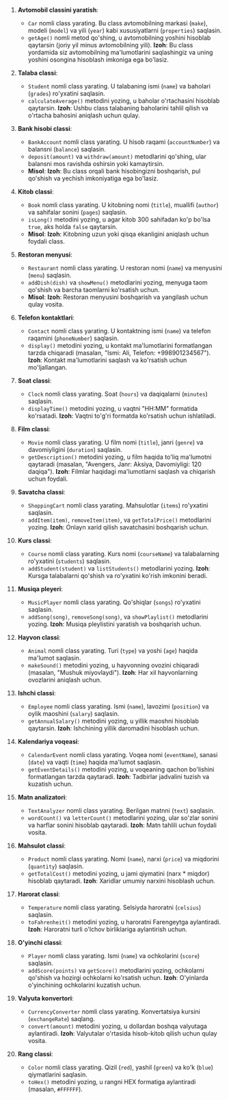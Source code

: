 1. **Avtomobil classini yaratish**:

   - `Car` nomli class yarating. Bu class avtomobilning markasi (`make`), modeli (`model`) va yili (`year`) kabi xususiyatlarni (`properties`) saqlasin.
   - `getAge()` nomli metod qo'shing, u avtomobilning yoshini hisoblab qaytarsin (joriy yil minus avtomobilning yili).
     **Izoh**: Bu class yordamida siz avtomobilning ma'lumotlarini saqlashingiz va uning yoshini osongina hisoblash imkoniga ega bo'lasiz.

2. **Talaba classi**:

   - `Student` nomli class yarating. U talabaning ismi (`name`) va baholari (`grades`) ro'yxatini saqlasin.
   - `calculateAverage()` metodini yozing, u baholar o'rtachasini hisoblab qaytarsin.
     **Izoh**: Ushbu class talabaning baholarini tahlil qilish va o'rtacha bahosini aniqlash uchun qulay.

3. **Bank hisobi classi**:

   - `BankAccount` nomli class yarating. U hisob raqami (`accountNumber`) va balansni (`balance`) saqlasin.
   - `deposit(amount)` va `withdraw(amount)` metodlarini qo'shing, ular balansni mos ravishda oshirsin yoki kamaytirsin.
   - **Misol**:
     **Izoh**: Bu class orqali bank hisobingizni boshqarish, pul qo'shish va yechish imkoniyatiga ega bo'lasiz.

4. **Kitob classi**:

   - `Book` nomli class yarating. U kitobning nomi (`title`), muallifi (`author`) va sahifalar sonini (`pages`) saqlasin.
   - `isLong()` metodini yozing, u agar kitob 300 sahifadan ko'p bo'lsa `true`, aks holda `false` qaytarsin.
   - **Misol**:
     **Izoh**: Kitobning uzun yoki qisqa ekanligini aniqlash uchun foydali class.

5. **Restoran menyusi**:

   - `Restaurant` nomli class yarating. U restoran nomi (`name`) va menyusini (`menu`) saqlasin.
   - `addDish(dish)` va `showMenu()` metodlarini yozing, menyuga taom qo'shish va barcha taomlarni ko'rsatish uchun.
   - **Misol**:
     **Izoh**: Restoran menyusini boshqarish va yangilash uchun qulay vosita.

6. **Telefon kontaktlari**:

   - `Contact` nomli class yarating. U kontaktning ismi (`name`) va telefon raqamini (`phoneNumber`) saqlasin.
   - `display()` metodini yozing, u kontakt ma'lumotlarini formatlangan tarzda chiqaradi (masalan, "Ismi: Ali, Telefon: +998901234567").
     **Izoh**: Kontakt ma'lumotlarini saqlash va ko'rsatish uchun mo'ljallangan.

7. **Soat classi**:

   - `Clock` nomli class yarating. Soat (`hours`) va daqiqalarni (`minutes`) saqlasin.
   - `displayTime()` metodini yozing, u vaqtni "HH:MM" formatida ko'rsatadi.
     **Izoh**: Vaqtni to'g'ri formatda ko'rsatish uchun ishlatiladi.

8. **Film classi**:

   - `Movie` nomli class yarating. U film nomi (`title`), janri (`genre`) va davomiyligini (`duration`) saqlasin.
   - `getDescription()` metodini yozing, u film haqida to'liq ma'lumotni qaytaradi (masalan, "Avengers, Janr: Aksiya, Davomiyligi: 120 daqiqa").
     **Izoh**: Filmlar haqidagi ma'lumotlarni saqlash va chiqarish uchun foydali.

9. **Savatcha classi**:

   - `ShoppingCart` nomli class yarating. Mahsulotlar (`items`) ro'yxatini saqlasin.
   - `addItem(item)`, `removeItem(item)`, va `getTotalPrice()` metodlarini yozing.
     **Izoh**: Onlayn xarid qilish savatchasini boshqarish uchun.

10. **Kurs classi**:

    - `Course` nomli class yarating. Kurs nomi (`courseName`) va talabalarning ro'yxatini (`students`) saqlasin.
    - `addStudent(student)` va `listStudents()` metodlarini yozing.
      **Izoh**: Kursga talabalarni qo'shish va ro'yxatini ko'rish imkonini beradi.

11. **Musiqa pleyeri**:

    - `MusicPlayer` nomli class yarating. Qo'shiqlar (`songs`) ro'yxatini saqlasin.
    - `addSong(song)`, `removeSong(song)`, va `showPlaylist()` metodlarini yozing.
      **Izoh**: Musiqa pleylistini yaratish va boshqarish uchun.

12. **Hayvon classi**:

    - `Animal` nomli class yarating. Turi (`type`) va yoshi (`age`) haqida ma'lumot saqlasin.
    - `makeSound()` metodini yozing, u hayvonning ovozini chiqaradi (masalan, "Mushuk miyovlaydi").
      **Izoh**: Har xil hayvonlarning ovozlarini aniqlash uchun.

13. **Ishchi classi**:

    - `Employee` nomli class yarating. Ismi (`name`), lavozimi (`position`) va oylik maoshini (`salary`) saqlasin.
    - `getAnnualSalary()` metodini yozing, u yillik maoshni hisoblab qaytarsin.
      **Izoh**: Ishchining yillik daromadini hisoblash uchun.

14. **Kalendariya voqeasi**:

    - `CalendarEvent` nomli class yarating. Voqea nomi (`eventName`), sanasi (`date`) va vaqti (`time`) haqida ma'lumot saqlasin.
    - `getEventDetails()` metodini yozing, u voqeaning qachon bo'lishini formatlangan tarzda qaytaradi.
      **Izoh**: Tadbirlar jadvalini tuzish va kuzatish uchun.

15. **Matn analizatori**:

    - `TextAnalyzer` nomli class yarating. Berilgan matnni (`text`) saqlasin.
    - `wordCount()` va `letterCount()` metodlarini yozing, ular so'zlar sonini va harflar sonini hisoblab qaytaradi.
      **Izoh**: Matn tahlili uchun foydali vosita.

16. **Mahsulot classi**:

    - `Product` nomli class yarating. Nomi (`name`), narxi (`price`) va miqdorini (`quantity`) saqlasin.
    - `getTotalCost()` metodini yozing, u jami qiymatini (narx * miqdor) hisoblab qaytaradi.
      **Izoh**: Xaridlar umumiy narxini hisoblash uchun.

17. **Harorat classi**:

    - `Temperature` nomli class yarating. Selsiyda haroratni (`celsius`) saqlasin.
    - `toFahrenheit()` metodini yozing, u haroratni Farengeytga aylantiradi.
      **Izoh**: Haroratni turli o'lchov birliklariga aylantirish uchun.

18. **O'yinchi classi**:

    - `Player` nomli class yarating. Ismi (`name`) va ochkolarini (`score`) saqlasin.
    - `addScore(points)` va `getScore()` metodlarini yozing, ochkolarni qo'shish va hozirgi ochkolarni ko'rsatish uchun.
      **Izoh**: O'yinlarda o'yinchining ochkolarini kuzatish uchun.

19. **Valyuta konvertori**:

    - `CurrencyConverter` nomli class yarating. Konvertatsiya kursini (`exchangeRate`) saqlang.
    - `convert(amount)` metodini yozing, u dollardan boshqa valyutaga aylantiradi.
      **Izoh**: Valyutalar o'rtasida hisob-kitob qilish uchun qulay vosita.

20. **Rang classi**:

    - `Color` nomli class yarating. Qizil (`red`), yashil (`green`) va ko'k (`blue`) qiymatlarini saqlasin.
    - `toHex()` metodini yozing, u rangni HEX formatiga aylantiradi (masalan, `#FFFFFF`).

